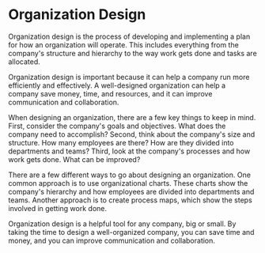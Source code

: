 # Organization Design



Organization design is the process of developing and implementing a plan for how an organization will operate. This includes everything from the company's structure and hierarchy to the way work gets done and tasks are allocated. 

Organization design is important because it can help a company run more efficiently and effectively. A well-designed organization can help a company save money, time, and resources, and it can improve communication and collaboration. 

When designing an organization, there are a few key things to keep in mind. First, consider the company's goals and objectives. What does the company need to accomplish? Second, think about the company's size and structure. How many employees are there? How are they divided into departments and teams? Third, look at the company's processes and how work gets done. What can be improved?

There are a few different ways to go about designing an organization. One common approach is to use organizational charts. These charts show the company's hierarchy and how employees are divided into departments and teams. Another approach is to create process maps, which show the steps involved in getting work done. 

Organization design is a helpful tool for any company, big or small. By taking the time to design a well-organized company, you can save time and money, and you can improve communication and collaboration.